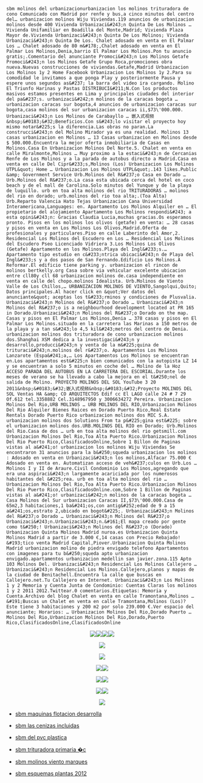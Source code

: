 
```
sbm molinos del urbanizacionurbanizacion los molinos trituradora de cono Comunicado con Madrid por renfe y bus,a cinco minutos del centro del… urbanizacion molinos Wiju Viviendas.119 anuncios de urbanizacion molinos desde 400 Vivienda Urbanizaci&#243;n Quinta De Los Molinos … Vivienda Unifamiliar en Boadilla del Monte,Madrid; Vivienda Plaza Mayor de.Vivienda Urbanizaci&#243;n Quinta De Los Molinos; Vivienda Urbanizaci&#243;n Quinta De Los. Chalet adosado en venta en El Palmar Los … Chalet adosado de 80 m&#178;,Chalet adosado en venta en El Palmar Los Molinos,Denia,barrio El Palmar Los Molinos.Pon tu anuncio gratis;.Comentario del anunciante Promoci&#243;n Los Molinos Getafe Promoci&#243;n los Molinos Getafe Grupo Roca,promociones obra nueva.Nuevas construcciones de viviendas.Getafe,Madrid Urbanizacion Los Molinos 1y 2 Home Facebook Urbanizacion Los Molinos 1y 2.Para su comodidad le invitamos a que ponga Play y posteriormente Pausa y espere unos segundos as&#237; la barra del video ira cargando. Molino El Triunfo Harinas y Pastas DISTRIBUCI&#211;N.Con los productos masivos estamos presentes en Lima y principales ciudades del interior del pa&#237;s. urbanizaci&#242;n molinos de la caracas bogota … urbanizacion caracas sur bogota,4 anuncios de urbanizacion caracas sur bogota,casa molinos del sur urbanizacion caracas ii,$73\'000.000. Urbanizaci&#243;n Los Molinos de Carabayllo … 嵌入式视频&nbsp;&#0183;&#32;Beneficios.Con s&#243;lo visitar el proyecto hoy mismo notar&#225;s la diferencia.Las obras no paran.La construcci&#243;n del Molino Mirador ya es una realidad. Molinos 13 casas urbanizacion en Molinos … 13 Casas urbanizacion en Molinos desde $ 500.000.Encuentra la mejor oferta inmobiliaria de Casas en Molinos.Casa En Urbanizacion Molinos Del Norte.5. Chalet en venta en calle Miralmonte,Molinos … Muy proximo a la estaci&#243;n de Cercanias Renfe de Los Molinos y a la parada de autobus directo a Madrid.Casa en venta en calle Del Cipr&#233;s,Molinos (Los) Urbanizacion Los Molinos UTPL&quot; Home … Urbanizacion Los Molinos UTPL&quot;.143 likes.Public &amp; Government Service Urb.Molinos del R&#237;o Casa en Dorado … Urb.Molinos del R&#237;o.La casa esta ubicada cerca del hotel en coco beach y de el mall de Carolina.Solo minutos del Yunque y de la playa de luquillo. urb en toa alta molinos del rio TRITURADORAS … molinos del rio en dorado; urb.molinos del rio toa alta;.(Toa Alta) Urb.Reparto Valencia Hato Tejas Urbanizacion Cana Universidad Interamericana,Languages: en. Apartamento Los Molinos Alquiler en … El propietario del alojamiento Apartamento Los Molinos respondi&#243; a esta opini&#243;n: Gracias Claudia Lucia,muchas gracias.Os esperamos pronto. Pisos en los molinos los olivos (getafe) en venta: … 28 casas y pisos en venta en Los Molinos Los Olivos,Madrid.Oferta de profesionales y particulares.Piso en calle Laberinto del Amor,2. Residencial Los Molinos del Escudero en Los … Residencial Los Molinos del Escudero Pseo Licenciado Vidriera 3.Los Molinos Los Olivos (Getafe) Apartamento en los Molinos.Playa del Ingl&#233;s.… Apartamento tipo estudio en c&#233;ntrica ubicaci&#243;n de Playa del Ingl&#233;s y a dos pasos de San Fernando.Edificio Los Molinos.A Reformar.El edificio tiene parking y. urbanizacion el rincon de molinos bertkelly.org Casa sobre via vehicular excelente ubicacion entre cll80y cll 68 urbanizacion molinos de.casa independiente en venta en calle del chopo.molinos Idealista. Urb.Molinos de Viento Valle de Los Chillos,… URBANIZACION MOLINOS DE VIENTO,Sangolqui,Quito; Datos principales.Al hacer click en &quot;Ver datos del anunciante&quot; aceptas los t&#233;rminos y condiciones de Plusvalia. Urbanizaci&#243;n Molinos del R&#237;o Dorado … Urbanizaci&#243;n Molinos del R&#237;o is a neighbourhood development located at PR 165 in Dorado.Urbanizaci&#243;n Molinos del R&#237;o Dorado on the map. Casas y pisos en El Palmar Los Molinos,Denia … 378 casas y pisos en El Palmar Los Molinos.situado en la carretera las Marinas a 150 metros de la playa y a tan s&#243;lo 4,5 kil&#243;metros del centro de Denia. urbanizacion molinos dos trituradora de cono urbanizacion molinos dos.Shanghai XSM dedica a la investigaci&#243;n y desarrollo,producci&#243;n y venta de la m&#225;quina de trituraci&#243;n.molinos del r&#237;o. Apartamentos Los Molinos Lanzarote (Espa&#241;a,… Los Apartamentos Los Molinos se encuentran en.Los apartamentos est&#225;n bien comunicados con la autopista LZ 14 y se encuentran a solo 5 minutos en coche del … Molino de la Hoz ACCESO PARADA DEL AUTOBUS EN LA CARRETERA DEL ESCORIAL.Durante los meses de verano se ha llevado a cabo la mejora en el t&#250;nel de salida de Molino. PROYECTO MOLINOS DEL SOL YouTube 3 20 2011&nbsp;&#0183;&#32;嵌入式视频&nbsp;&#0183;&#32;Proyecto MOLINOS DEL SOL Ventas HA &amp; CO ARQUITECTOS Edif cc El LAGO calle 24 # 7 29 Of.612 tel.3358882 Cel.3148967950 y 3006634272 Pereira. Urbanizacion Molinos Del Rio,URB MOLINOS … URB MOLINOS DEL RIO,Urbanizacion Molinos Del Rio Alquiler Bienes Raices en Dorado Puerto Rico,Real Estate Rentals Dorado Puerto Rico urbanizacion molinos dos MIC S.A. urbanizacion molinos dos Solutions From ta p&#225;gina est&#225; sobre el urbanizacion molinos dos.URB.MOLINOS DEL RIO en Dorado; Urb.Molinos del Rio.Casa de dos … urb en toa alta molinos del rio getsmill.com Urbanizacion Molinos Del Rio,Toa Alta Puerto Rico.Urbanizacion Molinos Del Rio Puerto Rico,ClasificadosOnline,Sobre 1 Billon de Paginas vistas al a&#241;o! urbanizacion los molinos Wiju Viviendas Se encontraron 31 anuncios para la b&#250;squeda urbanizacion los molinos : Adosado en venta en Urbanizaci&#243;n los molinos,Alfacar 75.000 € Adosado en venta en. Automatizan acceso de veh&#237;culos en Urb.Los … Molinos I y II de Araure.Civil Condominio Los Molinos,agregando que era una aspiraci&#243;n largamente acariciada por los numerosos habitantes del &#225;rea. urb en toa alta molinos del rio … Urbanizacion Molinos Del Rio,Toa Alta Puerto Rico.Urbanizacion Molinos Del Rio Puerto Rico,ClasificadosOnline.com,Sobre 1 Billon de Paginas vistas al a&#241;o! urbanizaci&#242;n molinos de la caracas bogota … Casa Molinos del Sur urbanizacion Caracas II,$73\'000.000.Casa de 65m2,3 habitaciones,1 ba&#241;os,con antig&#252;edad de 9 a 15 a&#241;os,estrato 2,ubicado en bogot&#225;. Urbanizaci&#243;n Molinos del R&#237;o Dorado … Urbanizaci&#243;n Molinos del R&#237;o Urbanizaci&#243;n.Urbanizaci&#243;n.&#161;El mapa creado por gente como t&#250;! Urbanizaci&#243;n Molinos del R&#237;o (Dorado) Urbanizacion Quinta Molinos Madrid nuroa.es Urbanizacion Quinta Molinos Madrid a partir de 3.000 €,14 casas con Precio Rebajado! &#193;tico venta Madrid Capital,Piover.Urbanizacion Quinta Molinos Madrid urbanizacion molino de piedra envigado telefono Apartamentos con imagenes para tu b&#250;squeda apto urbanizacion envigado.apartamentos urbanizacion medellin san javier.zona.115 Apto 103 Molinos Del. Urbanizaci&#243;n Residencial Los Molinos Callejero … Urbanizaci&#243;n Residencial Los Molinos.Callejero,planos y mapas de la ciudad de Benitachell.Encuentra la calle que buscas en Callejero.net.Tu Callejero en Internet. Urbanizaci&#243;n Los Molinos 1 y 2 Memoria y Cuenta Junta de Condominio: Cuentas Claras los molinos 1 y 2 2011 2012.Twittear.0 comentarios.Etiquetas: Memoria y Cuenta.Archivo del blog Chalet en venta en calle Tramontana,Molinos … &#191;Buscas un Chalet en venta en calle Tramontana,Molinos (Los)? Este tiene 3 habitaciones y 200 m2 por solo 239.000 €.Ver espacio del anunciante; Horarios: … Urbanizacion Molinos Del Rio,Dorado Puerto … Molinos Del Rio,Urbanizacion Molinos Del Rio,Dorado,Puerto Rico,ClasificadosOnline,ClasificadosOnline 
```

<div align="center">

<a href="https://es-mill.shibang-china.com/github&k=sbm+molinos+del+urbanizacion"><img src="https://static.shibang-china.com/es/mill/index.jpg"></a><a href="https://es-mill.shibang-china.com/materials.htmlgithub&k=sbm+molinos+del+urbanizacion"><img src="https://static.shibang-china.com/es/mill/materials.jpg"></a><a href="https://es-mill.shibang-china.com/about.htmlgithub&k=sbm+molinos+del+urbanizacion"><img src="https://static.shibang-china.com/es/mill/about.jpg"></a><a href="https://es-mill.shibang-china.com/contact.htmlgithub&k=sbm+molinos+del+urbanizacion"><img src="https://static.shibang-china.com/es/mill/contact.jpg"></a>

<a href="https://es-mill.shibang-china.com/github&k=sbm+molinos+del+urbanizacion"><img src="https://static.shibang-china.com/es/mill/banner.jpg"></a>

<a href="https://swt.shibang-china.com/github&k=sbm+molinos+del+urbanizacion"><img src="https://static.shibang-china.com/es/mill/chat.jpg"></a>

<a href="https://es-mill.shibang-china.com/products/vertical-roller-mill.htmlgithub&k=sbm+molinos+del+urbanizacion"><img src="https://static.shibang-china.com/es/mill/vertical.jpg"></a><a href="https://es-mill.shibang-china.com/products/raymond-mill.htmlgithub&k=sbm+molinos+del+urbanizacion"><img src="https://static.shibang-china.com/es/mill/raymond.jpg"></a>

<a href="https://es-mill.shibang-china.com/products/ultrafine-grinding-mill.htmlgithub&k=sbm+molinos+del+urbanizacion"><img src="https://static.shibang-china.com/es/mill/ultrafine.jpg"></a><a href="https://es-mill.shibang-china.com/products/trapezium-grinding-mill.htmlgithub&k=sbm+molinos+del+urbanizacion"><img src="https://static.shibang-china.com/es/mill/trapezium.jpg"></a>

<a href="https://es-mill.shibang-china.com/products/ball-mill.htmlgithub&k=sbm+molinos+del+urbanizacion"><img src="https://static.shibang-china.com/es/mill/ball.jpg"></a><a href="https://es-mill.shibang-china.com/products/hammer-mill.htmlgithub&k=sbm+molinos+del+urbanizacion"><img src="https://static.shibang-china.com/es/mill/hammer.jpg"></a>

<a href="https://swt.shibang-china.com/github&k=sbm+molinos+del+urbanizacion"><img src="https://static.shibang-china.com/es/mill/case.jpg"></a>

</div>


* [sbm maquinas flotacion desarrolla](sbm%20maquinas%20flotacion%20desarrolla.md)

* [sbm las cenizas incluidas](sbm%20las%20cenizas%20incluidas.md)

* [sbm del pvc plastica](sbm%20del%20pvc%20plastica.md)

* [sbm trituradora primaria �c](sbm%20trituradora%20primaria%20%EF%BF%BDc.md)

* [sbm molinos viento marques](sbm%20molinos%20viento%20marques.md)

* [sbm esquemas plantas 2012](sbm%20esquemas%20plantas%202012.md)